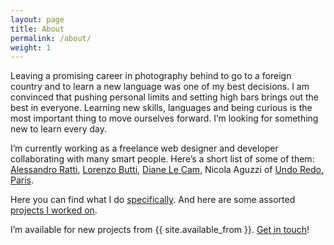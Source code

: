 ```yaml
---
layout: page
title: About
permalink: /about/
weight: 1
---
```


Leaving a promising career in photography behind to go to a foreign country and to learn a new language was one of my best decisions. I am convinced that pushing personal limits and setting high bars brings out the best in everyone. Learning new skills, languages and being curious is the most important thing to move ourselves forward. I’m looking for something new to learn every day.

I’m currently working as a freelance web designer and developer collaborating with many smart people. Here’s a short list of some of them: [Alessandro Ratti](http://geekbreakfast.it), [Lorenzo Butti](http://lorenzobutti.com), [Diane Le Cam](http://dianelecam.com), Nicola Aguzzi of [Undo Redo, Paris](http://www.undo-redo.com).

Here you can find what I do [specifically](/what-i-do). And here are some assorted [projects I worked on](/projects).

I’m available for new projects from {{ site.available_from }}. [Get in touch](mailto:me@joern.im)!
